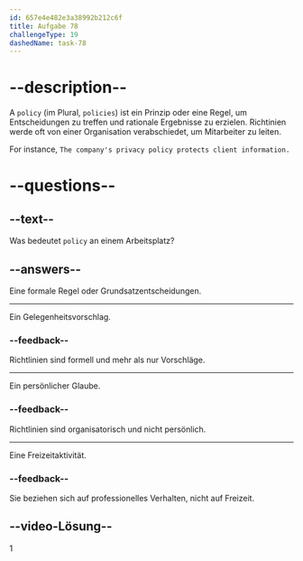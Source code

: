 ```yaml
---
id: 657e4e482e3a38992b212c6f
title: Aufgabe 78
challengeType: 19
dashedName: task-78
---
```


# --description--

A `policy` (im Plural, `policies`) ist ein Prinzip oder eine Regel, um Entscheidungen zu treffen und rationale Ergebnisse zu erzielen. Richtinien werde oft von einer Organisation verabschiedet, um Mitarbeiter zu leiten.

For instance, `The company's privacy policy protects client information.`

# --questions--

## --text--

Was bedeutet `policy` an einem Arbeitsplatz?

## --answers--

Eine formale Regel oder Grundsatzentscheidungen.

---

Ein Gelegenheitsvorschlag.

### --feedback--

Richtlinien sind formell und mehr als nur Vorschläge.

---

Ein persönlicher Glaube.

### --feedback--

Richtlinien sind organisatorisch und nicht persönlich.

---

Eine Freizeitaktivität.

### --feedback--

Sie beziehen sich auf professionelles Verhalten, nicht auf Freizeit.

## --video-Lösung--

1
